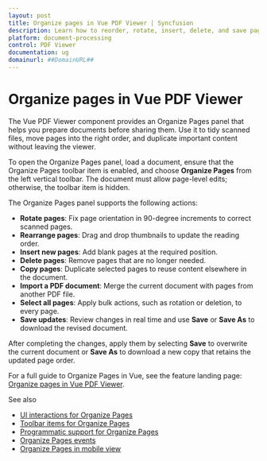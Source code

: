 ```yaml
---
layout: post
title: Organize pages in Vue PDF Viewer | Syncfusion
description: Learn how to reorder, rotate, insert, delete, and save pages with the Syncfusion Vue PDF Viewer component.
platform: document-processing
control: PDF Viewer
documentation: ug
domainurl: ##DomainURL##
---
```


# Organize pages in Vue PDF Viewer

The Vue PDF Viewer component provides an Organize Pages panel that helps you prepare documents before sharing them. Use it to tidy scanned files, move pages into the right order, and duplicate important content without leaving the viewer.

To open the Organize Pages panel, load a document, ensure that the Organize Pages toolbar item is enabled, and choose **Organize Pages** from the left vertical toolbar. The document must allow page-level edits; otherwise, the toolbar item is hidden.

The Organize Pages panel supports the following actions:

* **Rotate pages**: Fix page orientation in 90-degree increments to correct scanned pages.
* **Rearrange pages**: Drag and drop thumbnails to update the reading order.
* **Insert new pages**: Add blank pages at the required position.
* **Delete pages**: Remove pages that are no longer needed.
* **Copy pages**: Duplicate selected pages to reuse content elsewhere in the document.
* **Import a PDF document**: Merge the current document with pages from another PDF file.
* **Select all pages**: Apply bulk actions, such as rotation or deletion, to every page.
* **Save updates**: Review changes in real time and use **Save** or **Save As** to download the revised document.

After completing the changes, apply them by selecting **Save** to overwrite the current document or **Save As** to download a new copy that retains the updated page order.

For a full guide to Organize Pages in Vue, see the feature landing page: [Organize pages in Vue PDF Viewer](./organize-pdf.md).

See also

- [UI interactions for Organize Pages](./organize-pdf/ui-interactions-organize-page.md)
- [Toolbar items for Organize Pages](./organize-pdf/toolbar-organize-page.md)
- [Programmatic support for Organize Pages](./organize-pdf/programmatic-support-for-organize-page.md)
- [Organize Pages events](./organize-pdf/organize-pdf-events.md)
- [Organize Pages in mobile view](./organize-pdf/organize-page-mobile-view.md)
